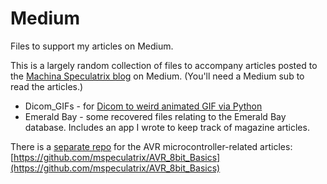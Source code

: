 # Medium

Files to support my articles on Medium.

This is a largely random collection of files to accompany articles posted to the [Machina Speculatrix blog](https://medium.com/machina-speculatrix) on Medium. (You'll need a Medium sub to read the articles.)

- Dicom_GIFs - for [Dicom to weird animated GIF via Python](https://medium.com/machina-speculatrix/dicom-to-weird-animated-gif-via-python-4da926d48714)
- Emerald Bay - some recovered files relating to the Emerald Bay database. Includes an app I wrote to keep track of magazine articles.

There is a [separate repo](https://github.com/mspeculatrix/AVR_8bit_Basics) for the AVR microcontroller-related articles: [https://github.com/mspeculatrix/AVR_8bit_Basics](https://github.com/mspeculatrix/AVR_8bit_Basics)
